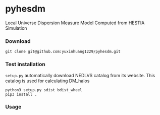 # pyhesdm
Local Universe Dispersion Measure Model Computed from HESTIA Simulation    
### Download   
```
git clone git@github.com:yuxinhuang1229/pyhesdm.git
```      
### Test installation   
```setup.py``` automatically download NEDLVS catalog from its website. This catalog is used for calculating DM_halos  
```
python3 setup.py sdist bdist_wheel
pip3 install .
```   
### Usage
